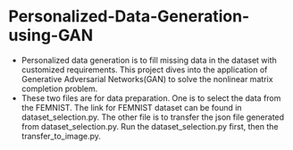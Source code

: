 # Personalized-Data-Generation-using-GAN

* Personalized data generation is to fill missing data in the dataset with customized requirements. This project dives into the application of Generative Adversarial Networks(GAN) to solve the nonlinear matrix completion problem.
* These two files are for data preparation. One is to select the data from the FEMNIST. The link for FEMNIST dataset can be found in dataset_selection.py. The other file is to transfer the json file generated from dataset_selection.py. Run the dataset_selection.py first, then the transfer_to_image.py.
